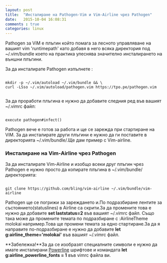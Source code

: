 ```yaml
---
layout: post
title:  "Инсталиране на Pathogen-Vim и Vim-Airline чрез Pathogen"
date:   2015-10-04 16:08:31
comments : true
categories: linux
---
```


Pathogen за ViM е плъгин който помага за лесното управляване на вашият vim 'runtimepath' като добавя в него всяка директория под ~/.vim/bundle което на практика улеснява значително инсталирането на външни плъгини.

За да инсталирате Pathogen изпълнете : 

<pre><code>
mkdir -p ~/.vim/autoload ~/.vim/bundle && \
curl -LSso ~/.vim/autoload/pathogen.vim https://tpo.pe/pathogen.vim

</code></pre>

За да проработи плъгина е нужно да добавите следния ред във вашият ~/.vimrc файл:

<pre><code>
execute pathogen#infect()
</code></pre>

Pathogen вече е готов за работа и ще се зарежда при стартиране на ViM.
За да инсталирате други плъгини е нужно да ги поставите в директорията ~/.vim/bundle/.Ще дам пример с Vim-airline.


<h3>Инсталиране на Vim-Airline чрез Pathogen</h3>


За да инсталирате Vim-Airline и изобщо всеки друг плъгин чрез Pathogen е нужно просто да копирате плъгина в ~/.vim/bundle/ директорията:

<pre><code>
git clone https://github.com/bling/vim-airline ~/.vim/bundle/vim-airline
</code></pre>

Pathogen ще се погрижи за зареждането и.По подразбиране лентите за състоянието(statuslines) в Airline са скрити.За да промените това е нужно да добавите **set laststatus=2** във вашият ~/.vimrc файл.
Също така може да промените темата по подразбиране с :AirlineTheme molokai например.Това ще промени темата за едно стартиране.За да я направите по-подразбиране е нужно да добавите **let g:airline_theme='molokai'** във вашият ~/.vimrc файл.

**Забележка!**За да се изобразят специалните символи е нужно да имате инсталирани [Powerline](https://github.com/powerline/fonts) шрифтове и командата **let g:airline_powerline_fonts = 1** във vimrc файла ви.